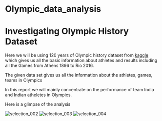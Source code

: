 # Olympic_data_analysis

# Investigating Olympic History Dataset

Here we will be using 120 years of Olympic history dataset from <a href="https://www.kaggle.com/heesoo37/120-years-of-olympic-history-athletes-and-results">kaggle</a> which gives us all the basic information about athletes and results including all the Games from Athens 1896 to Rio 2016.

The given data set gives us all the information about the athletes, games, teams in Olympics

In this report we will mainly concentrate on the performance of team India and Indian atheletes in Olympics.

Here is a glimpse of the analysis

![selection_002](https://user-images.githubusercontent.com/42818784/46689538-bfdf4b00-cc1d-11e8-9cb1-4b9edb2aefdd.png)
![selection_003](https://user-images.githubusercontent.com/42818784/46689539-c077e180-cc1d-11e8-9ffd-b7d043ff2a22.png)
![selection_004](https://user-images.githubusercontent.com/42818784/46689540-c077e180-cc1d-11e8-9575-e13308217b1a.png)

